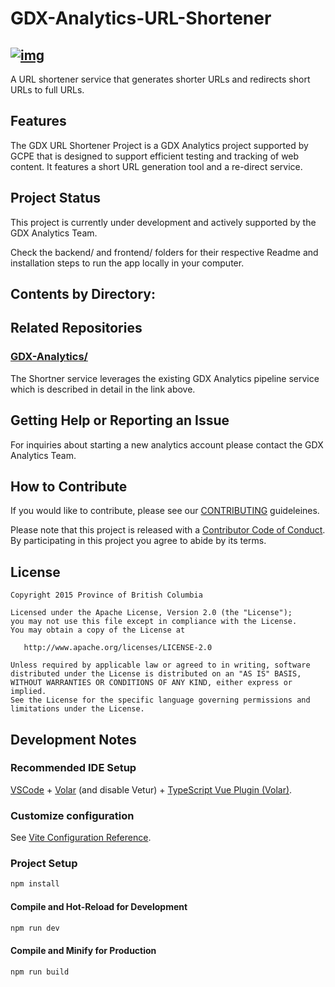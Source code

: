 # GDX-Analytics-URL-Shortener
[![img](https://img.shields.io/badge/Lifecycle-Maturing-007EC6)](https://github.com/bcgov/repomountie/blob/master/doc/lifecycle-badges.md)
---
A URL shortener service that generates shorter URLs and redirects short URLs to full URLs.
 
## Features
 
The GDX URL Shortener Project is a GDX Analytics project supported by GCPE that is designed to support efficient testing and tracking of web content. It features a short URL generation tool and a re-direct service.
 
## Project Status

This project is currently under development and actively supported by the GDX Analytics Team.

Check the backend/ and frontend/ folders for their respective Readme and installation steps to run the app locally in your computer.
 
## Contents by Directory:


 
## Related Repositories
 
### [GDX-Analytics/](https://github.com/bcgov/GDX-Analytics)
 
The Shortner service leverages the existing GDX Analytics pipeline service which is described in detail in the link above.
 
## Getting Help or Reporting an Issue
 
For inquiries about starting a new analytics account please contact the GDX Analytics Team.
 
## How to Contribute
 
If you would like to contribute, please see our [CONTRIBUTING](CONTRIBUTING.md) guideleines.
 
Please note that this project is released with a [Contributor Code of Conduct](CODE_OF_CONDUCT.md). By participating in this project you agree to abide by its terms.
 
## License
```
Copyright 2015 Province of British Columbia
 
Licensed under the Apache License, Version 2.0 (the "License");
you may not use this file except in compliance with the License.
You may obtain a copy of the License at
 
   http://www.apache.org/licenses/LICENSE-2.0
 
Unless required by applicable law or agreed to in writing, software
distributed under the License is distributed on an "AS IS" BASIS,
WITHOUT WARRANTIES OR CONDITIONS OF ANY KIND, either express or implied.
See the License for the specific language governing permissions and limitations under the License.
```

## Development Notes

### Recommended IDE Setup

[VSCode](https://code.visualstudio.com/) + [Volar](https://marketplace.visualstudio.com/items?itemName=Vue.volar) (and disable Vetur) + [TypeScript Vue Plugin (Volar)](https://marketplace.visualstudio.com/items?itemName=Vue.vscode-typescript-vue-plugin).

### Customize configuration

See [Vite Configuration Reference](https://vitejs.dev/config/).

### Project Setup

```sh
npm install
```

#### Compile and Hot-Reload for Development

```sh
npm run dev
```

#### Compile and Minify for Production

```sh
npm run build
```


